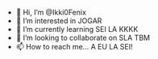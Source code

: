 - 👋 Hi, I’m @Ikki0Fenix
- 👀 I’m interested in JOGAR
- 🌱 I’m currently learning SEI LA KKKK
- 💞️ I’m looking to collaborate on SLA TBM
- 📫 How to reach me... A EU LA SEI! 

<!---
Ikki0Fenix/Ikki0Fenix is a ✨ special ✨ repository because its `README.md` (this file) appears on your GitHub profile.
You can click the Preview link to take a look at your changes.
--->
